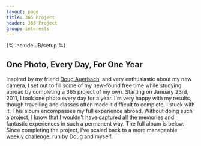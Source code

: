```yaml
---
layout: page
title: 365 Project
header: 365 Project
group: interests
---
```

{% include JB/setup %}

## One Photo, Every Day, For One Year

Inspired by my friend [Doug Auerbach](http://www.dougauerbach.com/), and very enthusiastic about my new camera, I set out to fill some of my new-found free time while studying abroad by completing a 365 project of my own. Starting on January 23rd, 2011, I took one photo every day for a year. I'm very happy with my results, though travelling and classes often made it difficult to complete, I stuck with it. This album encompasses my full experience abroad. Without doing such a project, I know that I wouldn't have captured all the memories and fantastic experiences in such a permanent way. The full album is below. Since completing the project, I've scaled back to a more manageable [weekly challenge](http://www.fictivefaction.com/), run by Doug and myself.

<script type="text/javascript" src="http://ajax.googleapis.com/ajax/libs/jquery/1.6.2/jquery.min.js"> </script> 
<link  href="{{ ASSET_PATH }}twitter/slideshow/jquery.slimbox2/jquery.slimbox2.css" rel="stylesheet" type="text/css"/> 
<script src="{{ ASSET_PATH }}twitter/slideshow/jquery.slimbox2/jquery.slimbox2.js" type="text/javascript"> </script> 
<link  href="{{ ASSET_PATH }}twitter/slideshow/pwi.css" rel="stylesheet" type="text/css"/>
<script src="{{ ASSET_PATH }}twitter/slideshow/jquery.pwi.js" type="text/javascript"> </script>
<script type="text/javascript">

			$.noConflict()
		    jQuery(document).ready(function() {

				jQuery("#container").pwi({
					username: 'curtisullerich',
					maxresults: 100,
					mode: 'album',
					album: 'Portfolio'
				});

		    });
</script>

<div id = "container"> </div>
